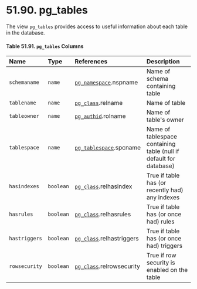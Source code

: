 # 51.90. pg\_tables

The view `pg_tables` provides access to useful information about each table in the database.

#### **Table 51.91. `pg_tables` Columns**

| Name | Type | References | Description |
| :--- | :--- | :--- | :--- |
| `schemaname` | `name` | [`pg_namespace`](https://www.postgresql.org/docs/12/catalog-pg-namespace.html).nspname | Name of schema containing table |
| `tablename` | `name` | [`pg_class`](https://www.postgresql.org/docs/12/catalog-pg-class.html).relname | Name of table |
| `tableowner` | `name` | [`pg_authid`](https://www.postgresql.org/docs/12/catalog-pg-authid.html).rolname | Name of table's owner |
| `tablespace` | `name` | [`pg_tablespace`](https://www.postgresql.org/docs/12/catalog-pg-tablespace.html).spcname | Name of tablespace containing table \(null if default for database\) |
| `hasindexes` | `boolean` | [`pg_class`](https://www.postgresql.org/docs/12/catalog-pg-class.html).relhasindex | True if table has \(or recently had\) any indexes |
| `hasrules` | `boolean` | [`pg_class`](https://www.postgresql.org/docs/12/catalog-pg-class.html).relhasrules | True if table has \(or once had\) rules |
| `hastriggers` | `boolean` | [`pg_class`](https://www.postgresql.org/docs/12/catalog-pg-class.html).relhastriggers | True if table has \(or once had\) triggers |
| `rowsecurity` | `boolean` | [`pg_class`](https://www.postgresql.org/docs/12/catalog-pg-class.html).relrowsecurity | True if row security is enabled on the table |

